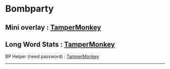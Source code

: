 # Bombparty
Mini overlay : 
[TamperMonkey](https://github.com/SuperRandomGuy/Bombparty/raw/master/BP%20Little%20Overlay.user.js)
---------------------------
Long Word Stats : 
[TamperMonkey](https://github.com/SuperRandomGuy/Bombparty/raw/master/BP%20Long%20Word.user.js)
---------------------------
BP Helper (need password) :
[TamperMonkey](https://github.com/SuperRandomGuy/Bombparty/raw/master/BP%20Helper.user.js)

---------------------------
